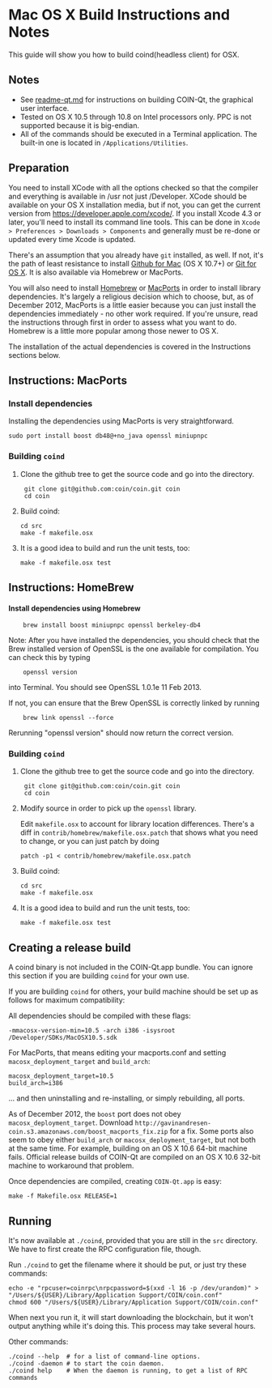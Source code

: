 Mac OS X Build Instructions and Notes
====================================
This guide will show you how to build coind(headless client) for OSX.

Notes
-----

* See [readme-qt.md](readme-qt.md) for instructions on building COIN-Qt, the
graphical user interface.
* Tested on OS X 10.5 through 10.8 on Intel processors only. PPC is not
supported because it is big-endian.
* All of the commands should be executed in a Terminal application. The
built-in one is located in `/Applications/Utilities`.

Preparation
-----------

You need to install XCode with all the options checked so that the compiler
and everything is available in /usr not just /Developer. XCode should be
available on your OS X installation media, but if not, you can get the
current version from https://developer.apple.com/xcode/. If you install
Xcode 4.3 or later, you'll need to install its command line tools. This can
be done in `Xcode > Preferences > Downloads > Components` and generally must
be re-done or updated every time Xcode is updated.

There's an assumption that you already have `git` installed, as well. If
not, it's the path of least resistance to install [Github for Mac](https://mac.github.com/)
(OS X 10.7+) or
[Git for OS X](https://code.google.com/p/git-osx-installer/). It is also
available via Homebrew or MacPorts.

You will also need to install [Homebrew](http://mxcl.github.io/homebrew/)
or [MacPorts](https://www.macports.org/) in order to install library
dependencies. It's largely a religious decision which to choose, but, as of
December 2012, MacPorts is a little easier because you can just install the
dependencies immediately - no other work required. If you're unsure, read
the instructions through first in order to assess what you want to do.
Homebrew is a little more popular among those newer to OS X.

The installation of the actual dependencies is covered in the Instructions
sections below.

Instructions: MacPorts
----------------------

### Install dependencies

Installing the dependencies using MacPorts is very straightforward.

    sudo port install boost db48@+no_java openssl miniupnpc

### Building `coind`

1. Clone the github tree to get the source code and go into the directory.

        git clone git@github.com:coin/coin.git coin
        cd coin

2.  Build coind:

        cd src
        make -f makefile.osx

3.  It is a good idea to build and run the unit tests, too:

        make -f makefile.osx test

Instructions: HomeBrew
----------------------

#### Install dependencies using Homebrew

        brew install boost miniupnpc openssl berkeley-db4

Note: After you have installed the dependencies, you should check that the Brew installed version of OpenSSL is the one available for compilation. You can check this by typing

        openssl version

into Terminal. You should see OpenSSL 1.0.1e 11 Feb 2013.

If not, you can ensure that the Brew OpenSSL is correctly linked by running

        brew link openssl --force

Rerunning "openssl version" should now return the correct version.

### Building `coind`

1. Clone the github tree to get the source code and go into the directory.

        git clone git@github.com:coin/coin.git coin
        cd coin

2.  Modify source in order to pick up the `openssl` library.

    Edit `makefile.osx` to account for library location differences. There's a
    diff in `contrib/homebrew/makefile.osx.patch` that shows what you need to
    change, or you can just patch by doing

        patch -p1 < contrib/homebrew/makefile.osx.patch

3.  Build coind:

        cd src
        make -f makefile.osx

4.  It is a good idea to build and run the unit tests, too:

        make -f makefile.osx test

Creating a release build
------------------------

A coind binary is not included in the COIN-Qt.app bundle. You can ignore
this section if you are building `coind` for your own use.

If you are building `coind` for others, your build machine should be set up
as follows for maximum compatibility:

All dependencies should be compiled with these flags:

    -mmacosx-version-min=10.5 -arch i386 -isysroot /Developer/SDKs/MacOSX10.5.sdk

For MacPorts, that means editing your macports.conf and setting
`macosx_deployment_target` and `build_arch`:

    macosx_deployment_target=10.5
    build_arch=i386

... and then uninstalling and re-installing, or simply rebuilding, all ports.

As of December 2012, the `boost` port does not obey `macosx_deployment_target`.
Download `http://gavinandresen-coin.s3.amazonaws.com/boost_macports_fix.zip`
for a fix. Some ports also seem to obey either `build_arch` or
`macosx_deployment_target`, but not both at the same time. For example, building
on an OS X 10.6 64-bit machine fails. Official release builds of COIN-Qt are
compiled on an OS X 10.6 32-bit machine to workaround that problem.

Once dependencies are compiled, creating `COIN-Qt.app` is easy:

    make -f Makefile.osx RELEASE=1

Running
-------

It's now available at `./coind`, provided that you are still in the `src`
directory. We have to first create the RPC configuration file, though.

Run `./coind` to get the filename where it should be put, or just try these
commands:

    echo -e "rpcuser=coinrpc\nrpcpassword=$(xxd -l 16 -p /dev/urandom)" > "/Users/${USER}/Library/Application Support/COIN/coin.conf"
    chmod 600 "/Users/${USER}/Library/Application Support/COIN/coin.conf"

When next you run it, it will start downloading the blockchain, but it won't
output anything while it's doing this. This process may take several hours.

Other commands:

    ./coind --help  # for a list of command-line options.
    ./coind -daemon # to start the coin daemon.
    ./coind help    # When the daemon is running, to get a list of RPC commands
